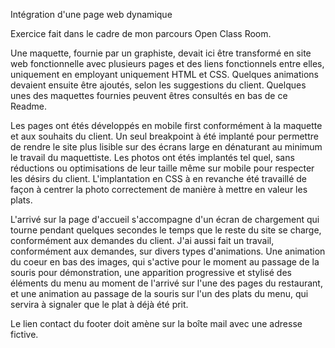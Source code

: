 Intégration d'une page web dynamique

Exercice fait dans le cadre de mon parcours Open Class Room.

Une maquette, fournie par un graphiste, devait ici être transformé en site web fonctionnelle avec plusieurs pages et des liens fonctionnels entre elles, uniquement en employant uniquement HTML et CSS. Quelques animations devaient ensuite être ajoutés, selon les suggestions du client. Quelques unes des maquettes fournies peuvent êtres consultés en bas de ce Readme.

Les pages ont étés développés en mobile first conformément à la maquette et aux souhaits du client. Un seul breakpoint à été implanté pour permettre de rendre le site plus lisible sur des écrans large en dénaturant au minimum le travail du maquettiste.
Les photos ont étés implantés tel quel, sans réductions ou optimisations de leur taille même sur mobile pour respecter les désirs du client. L'implantation en CSS à en revanche été travaillé de façon à centrer la photo correctement de manière à mettre en valeur les plats.

L'arrivé sur la page d'accueil s'accompagne d'un écran de chargement qui tourne pendant quelques secondes le temps que le reste du site se charge, conformément aux demandes du client.
J'ai aussi fait un travail, conformément aux demandes, sur divers types d'animations. Une animation du coeur en bas des images, qui s'active pour le moment au passage de la souris pour démonstration, une apparition progressive et stylisé des éléments du menu au moment de l'arrivé sur l'une des pages du restaurant, et une animation au passage de la souris sur l'un des plats du menu, qui servira à signaler que le plat à déjà été prit.

Le lien contact du footer doit amène sur la boîte mail avec une adresse fictive.
